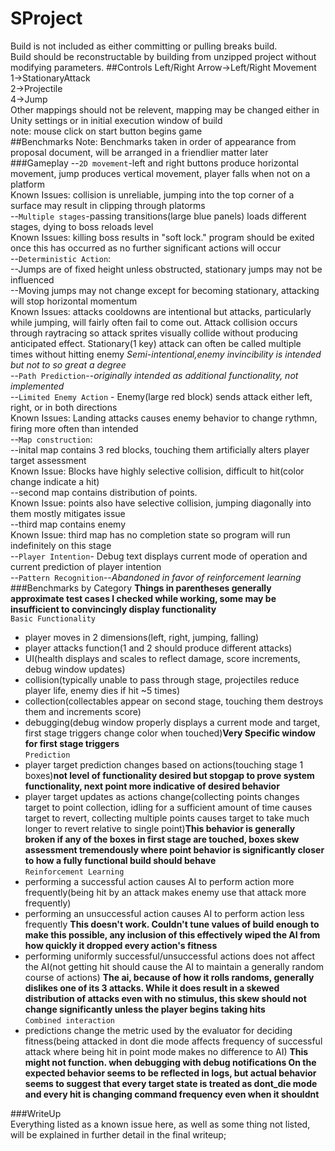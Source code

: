 # SProject
Build is not included as either committing or pulling breaks build.  
Build should be reconstructable by building from unzipped project without modifying parameters.
##Controls
Left/Right Arrow->Left/Right Movement  
1->StationaryAttack  
2->Projectile  
4->Jump  
Other mappings should not be relevent, mapping may be changed either in Unity settings or in initial execution window of build  
note: mouse click on start button begins game  
##Benchmarks
Note: Benchmarks taken in order of appearance from proposal document, will be arranged in a friendlier matter later
###Gameplay
--`2D movement`-left and right buttons produce horizontal movement, jump produces vertical movement, player falls when not on a platform  
Known Issues: collision is unreliable, jumping into the top corner of a surface may result in clipping through platorms  
--`Multiple stages`-passing transitions(large blue panels) loads different stages, dying to boss reloads level  
Known Issues: killing boss results in "soft lock." program should be exited once this has occurred as no further significant actions will occur  
--`Deterministic Action`:  
 --Jumps are of fixed height unless obstructed, stationary jumps may not be influenced  
 --Moving jumps may not change except for becoming stationary, attacking will stop horizontal momentum  
Known Issues: attacks cooldowns are intentional but attacks, particularly while jumping, will fairly often fail to come out. Attack collision occurs through raytracing so attack sprites visually collide without producing anticipated effect. Stationary(1 key) attack can often be called multiple times without hitting enemy _Semi-intentional,enemy invincibility is intended but not to so great a degree_  
--`Path Prediction`--_originally intended as additional functionality, not implemented_  
--`Limited Enemy Action` - Enemy(large red block) sends attack either left, right, or in both directions  
Known Issues: Landing attacks causes enemy behavior to change rythmn, firing more often than intended  
--`Map construction`:  
 --inital map contains 3 red blocks, touching them artificially alters player target assessment  
Known Issue: Blocks have highly selective collision, difficult to hit(color change indicate a hit)  
 --second map contains distribution of points.  
Known Issue: points also have selective collision, jumping diagonally into them mostly mitigates issue  
 --third map contains enemy  
Known Issue: third map has no completion state so program will run indefinitely on this stage  
--`Player Intention`- Debug text displays current mode of operation and current prediction of player intention  
--`Pattern Recognition`--_Abandoned in favor of reinforcement learning_  
###Benchmarks by Category
__Things in parentheses generally approximate test cases I checked while working, some may be insufficient to convincingly display functionality__  
`Basic Functionality`
* player moves in 2 dimensions(left, right, jumping, falling)
* player attacks function(1 and 2 should produce different attacks)
* UI(health displays and scales to reflect damage, score increments, debug window updates)
* collision(typically unable to pass through stage, projectiles reduce player life, enemy dies if hit ~5 times)
* collection(collectables appear on second stage, touching them destroys them and increments score)
* debugging(debug window properly displays a current mode and target, first stage triggers change color when touched)__Very Specific window for first stage triggers__  
`Prediction`
* player target prediction changes based on actions(touching stage 1 boxes)__not level of functionality desired but stopgap to prove system functionality, next point more indicative of desired behavior__
* player target updates as actions change(collecting points changes target to point collection, idling for a sufficient amount of time
causes target to revert, collecting multiple points causes target to take much longer to revert relative to single point)__This behavior is generally broken if any of the boxes in first stage are touched, boxes skew assessment tremendously where point behavior is significantly closer to how a fully functional build should behave__  
`Reinforcement Learning`
* performing a successful action causes AI to perform action more frequently(being hit by an attack makes enemy use that attack more frequently)
* performing an unsuccessful action causes AI to perform action less frequently __This doesn't work. Couldn't tune values of build enough to make this possible, any inclusion of this effectively wiped the AI from how quickly it dropped every action's fitness__
* performing uniformly successful/unsuccessful actions does not affect the AI(not getting hit should cause the AI to maintain a generally random course of actions) __The ai, because of how it rolls randoms, generally dislikes one of its 3 attacks. While it does result in a skewed distribution of attacks even with no stimulus, this skew should not change significantly unless the player begins taking hits__  
`Combined interaction`
* predictions change the metric used by the evaluator for deciding fitness(being attacked in dont die mode affects frequency of successful attack where being hit in point mode makes no difference to AI) __This might not function. when debugging with debug notifications On the expected behavior seems to be reflected in logs, but actual behavior seems to suggest that every target state is treated as dont_die mode and every hit is changing command frequency even when it shouldnt__  

###WriteUp  
Everything listed as a known issue here, as well as some thing not listed, will be explained in further detail in the final writeup;
